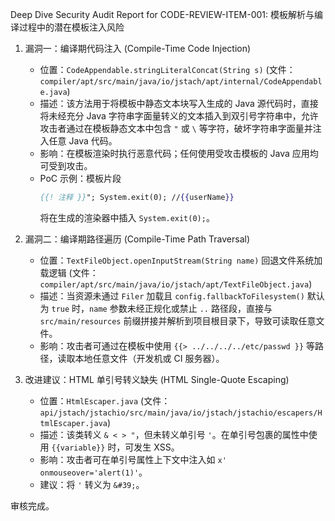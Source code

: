 Deep Dive Security Audit Report for CODE-REVIEW-ITEM-001: 模板解析与编译过程中的潜在模板注入风险

1. 漏洞一：编译期代码注入 (Compile-Time Code Injection)
   - 位置：`CodeAppendable.stringLiteralConcat(String s)` (文件：`compiler/apt/src/main/java/io/jstach/apt/internal/CodeAppendable.java`)
   - 描述：该方法用于将模板中静态文本块写入生成的 Java 源代码时，直接将未经充分 Java 字符串字面量转义的文本插入到双引号字符串中，允许攻击者通过在模板静态文本中包含 `"` 或 `\` 等字符，破坏字符串字面量并注入任意 Java 代码。
   - 影响：在模板渲染时执行恶意代码；任何使用受攻击模板的 Java 应用均可受到攻击。
   - PoC 示例：模板片段
     ```mustache
     {{! 注释 }}"; System.exit(0); //{{userName}}
     ```
     将在生成的渲染器中插入 `System.exit(0);`。

2. 漏洞二：编译期路径遍历 (Compile-Time Path Traversal)
   - 位置：`TextFileObject.openInputStream(String name)` 回退文件系统加载逻辑 (文件：`compiler/apt/src/main/java/io/jstach/apt/TextFileObject.java`)
   - 描述：当资源未通过 `Filer` 加载且 `config.fallbackToFilesystem()` 默认为 `true` 时，`name` 参数未经正规化或禁止 `..` 路径段，直接与 `src/main/resources` 前缀拼接并解析到项目根目录下，导致可读取任意文件。
   - 影响：攻击者可通过在模板中使用 `{{> ../../../../etc/passwd }}` 等路径，读取本地任意文件（开发机或 CI 服务器）。

3. 改进建议：HTML 单引号转义缺失 (HTML Single-Quote Escaping)
   - 位置：`HtmlEscaper.java` (文件：`api/jstach/jstachio/src/main/java/io/jstach/jstachio/escapers/HtmlEscaper.java`)
   - 描述：该类转义 `& < > "`，但未转义单引号 `'`。在单引号包裹的属性中使用 `{{variable}}` 时，可发生 XSS。
   - 影响：攻击者可在单引号属性上下文中注入如 `x' onmouseover='alert(1)'`。
   - 建议：将 `'` 转义为 `&#39;`。

审核完成。